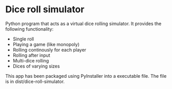 # Dice roll simulator
Python program that acts as a virtual dice rolling simulator.
It provides the following functionality:
- Single roll
- Playing a game (like monopoly)
- Rolling continously for each player
- Rolling after input
- Multi-dice rolling
- Dices of varying sizes

This app has been packaged using PyInstaller into a executable file. The file is in dist/dice-roll-simulator.

